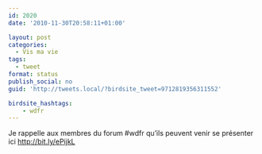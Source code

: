 ```yaml
---
id: 2020
date: '2010-11-30T20:58:11+01:00'

layout: post
categories:
  - Vis ma vie
tags:
  - tweet
format: status
publish_social: no
guid: 'http://tweets.local/?birdsite_tweet=9712819356311552'

birdsite_hashtags:
    - wdfr
---
```


Je rappelle aux membres du forum #wdfr qu’ils peuvent venir se présenter ici http://bit.ly/ePijkL